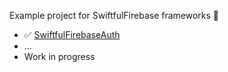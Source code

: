 Example project for SwiftfulFirebase frameworks 🚀

* ✅ [SwiftfulFirebaseAuth](https://github.com/SwiftfulThinking/SwiftfulFirebaseAuth)
* ...
* Work in progress
